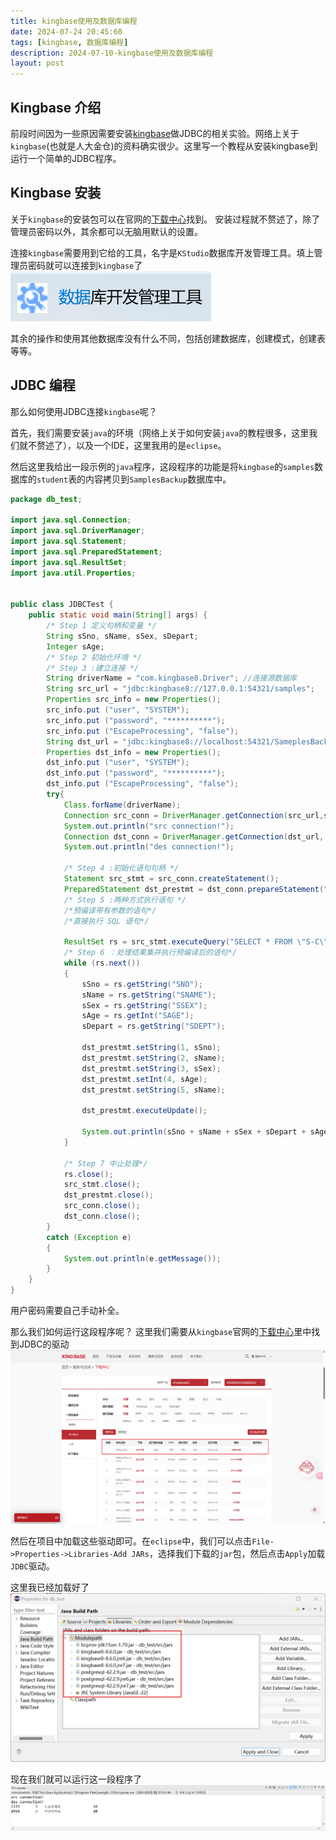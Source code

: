 ```yaml
---
title: kingbase使用及数据库编程
date: 2024-07-24 20:45:60
tags: [kingbase, 数据库编程]
description: 2024-07-10-kingbase使用及数据库编程
layout: post
---
```


## Kingbase 介绍

前段时间因为一些原因需要安装[kingbase](https://www.kingbase.com.cn/)做JDBC的相关实验。网络上关于`kingbase`(也就是人大金仓)的资料确实很少。这里写一个教程从安装kingbase到运行一个简单的JDBC程序。

## Kingbase 安装

关于`kingbase`的安装包可以在官网的[下载中心](https://www.kingbase.com.cn/xzzx/index.htm)找到。
安装过程就不赘述了，除了管理员密码以外，其余都可以无脑用默认的设置。

连接`kingbase`需要用到它给的工具，名字是`KStudio`数据库开发管理工具。填上管理员密码就可以连接到`kingbase`了
![Alt text](image.png)

其余的操作和使用其他数据库没有什么不同，包括创建数据库，创建模式，创建表等等。

## JDBC 编程

那么如何使用JDBC连接`kingbase`呢？

首先，我们需要安装`java`的环境（网络上关于如何安装`java`的教程很多，这里我们就不赘述了），以及一个IDE，这里我用的是`eclipse`。

然后这里我给出一段示例的`java`程序，这段程序的功能是将`kingbase`的`samples`数据库的`student`表的内容拷贝到`SamplesBackup`数据库中。

```java
package db_test;

import java.sql.Connection;
import java.sql.DriverManager;
import java.sql.Statement;
import java.sql.PreparedStatement;
import java.sql.ResultSet;
import java.util.Properties;


public class JDBCTest {
	public static void main(String[] args) {
		/* Step 1 定义句柄和变量 */
		String sSno, sName, sSex, sDepart;
		Integer sAge; 
		/* Step 2 初始化环境 */
		/* Step 3 :建立连接 */
		String driverName = "com.kingbase8.Driver"; //连接源数据库
		String src_url = "jdbc:kingbase8://127.0.0.1:54321/samples";
		Properties src_info = new Properties();
		src_info.put ("user", "SYSTEM");
		src_info.put ("password", "**********");
		src_info.put ("EscapeProcessing", "false");
		String dst_url = "jdbc:kingbase8://localhost:54321/SameplesBackup"; //连接目标数据库
		Properties dst_info = new Properties();
		dst_info.put ("user", "SYSTEM");
		dst_info.put ("password", "**********");
		dst_info.put ("EscapeProcessing", "false");
		try{
			Class.forName(driverName);
			Connection src_conn = DriverManager.getConnection(src_url,src_info);
			System.out.println("src connection!");
			Connection dst_conn = DriverManager.getConnection(dst_url, dst_info);
			System.out.println("des connection!");
 
			/* Step 4 :初始化语句句柄 */
			Statement src_stmt = src_conn.createStatement();
			PreparedStatement dst_prestmt = dst_conn.prepareStatement("INSERT INTO \"S-C\".STUDENT(SNO,SNAME,SSEX,SAGE,SDEPT) VALUES (?, ?, ?, ?, ?)");
			/* Step 5 :两种方式执行语句 */
			/*预编译带有参数的语句*/
			/*直接执行 SQL 语句*/

			ResultSet rs = src_stmt.executeQuery("SELECT * FROM \"S-C\".Student");
			/* Step 6 ：处理结果集并执行预编译后的语句*/
			while (rs.next())
			{
				sSno = rs.getString("SNO");
				sName = rs.getString("SNAME");
				sSex = rs.getString("SSEX");
				sAge = rs.getInt("SAGE");
				sDepart = rs.getString("SDEPT");
				
				dst_prestmt.setString(1, sSno);
				dst_prestmt.setString(2, sName);
				dst_prestmt.setString(3, sSex);
				dst_prestmt.setInt(4, sAge);
				dst_prestmt.setString(5, sName);
			 
				dst_prestmt.executeUpdate();
 
				System.out.println(sSno + sName + sSex + sDepart + sAge);
			}
			
			/* Step 7 中止处理*/
			rs.close();
			src_stmt.close();
			dst_prestmt.close();
			src_conn.close();
			dst_conn.close();
		}
		catch (Exception e)
		{
			System.out.println(e.getMessage());
		}
	}
}
```

用户密码需要自己手动补全。

那么我们如何运行这段程序呢？
这里我们需要从`kingbase`官网的[下载中心](https://www.kingbase.com.cn/xzzx/index.htm)里中找到JDBC的驱动
![Alt text](image-1.png)

然后在项目中加载这些驱动即可。在`eclipse`中，我们可以点击`File->Properties->Libraries-Add JARs`，选择我们下载的`jar`包，然后点击`Apply`加载`JDBC`驱动。

这里我已经加载好了
![Alt text](image-2.png)

现在我们就可以运行这一段程序了
![Alt text](image-3.png)

